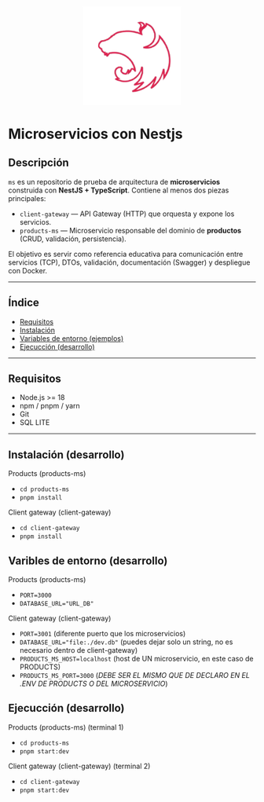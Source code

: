 
<p align="center"><img src="https://github.com/microservices-lucdev/ms/blob/main/files/nest.png?raw=true" width="200"></img></p>

# Microservicios con Nestjs

## Descripción
`ms` es un repositorio de prueba de arquitectura de **microservicios** construida con **NestJS + TypeScript**. Contiene al menos dos piezas principales:

- `client-gateway` — API Gateway (HTTP) que orquesta y expone los servicios.
- `products-ms` — Microservicio responsable del dominio de **productos** (CRUD, validación, persistencia).

El objetivo es servir como referencia educativa para comunicación entre servicios (TCP), DTOs, validación, documentación (Swagger) y despliegue con Docker.

---

## Índice
- [Requisitos](#requisitos)  
- [Instalación](#instalación-y-ejecución-desarrollo)  
- [Variables de entorno (ejemplos)](#variables-de-entorno-ejemplos)
- [Ejecucción (desarrollo)](#ejecuccion)


---

## Requisitos
- Node.js >= 18  
- npm / pnpm / yarn  
- Git
- SQL LITE

---

## Instalación (desarrollo)

Products (products-ms)
- `cd products-ms`
- `pnpm install`

Client gateway (client-gateway)
- `cd client-gateway`
- `pnpm install`

## Varibles de entorno (desarrollo)
Products (products-ms)
- `PORT=3000`
- `DATABASE_URL="URL_DB"`

Client gateway (client-gateway)
- `PORT=3001` (diferente puerto que los microservicios)
- `DATABASE_URL="file:./dev.db"` (puedes dejar solo un string, no es necesario dentro de client-gateway)
- `PRODUCTS_MS_HOST=localhost` (host de UN microservicio, en este caso de PRODUCTS)
- `PRODUCTS_MS_PORT=3000` (*DEBE SER EL MISMO QUE DE DECLARO EN EL .ENV DE PRODUCTS O DEL MICROSERVICIO*)

## Ejecucción (desarrollo)
Products (products-ms)
(terminal 1)
- `cd products-ms`
- `pnpm start:dev`

Client gateway (client-gateway)
(terminal 2)
- `cd client-gateway`
- `pnpm start:dev`
